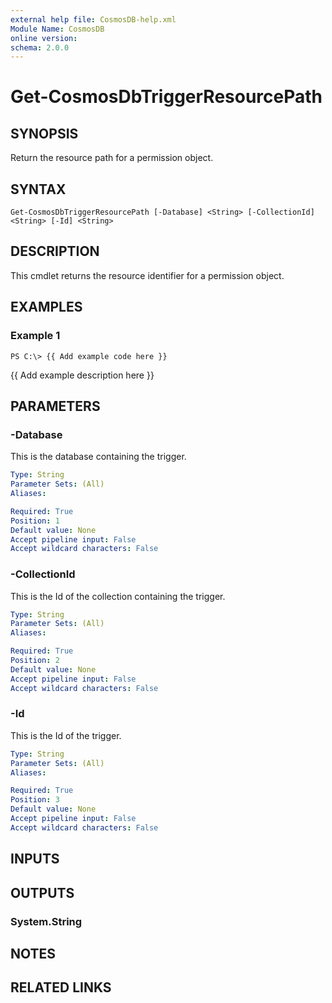 ```yaml
---
external help file: CosmosDB-help.xml
Module Name: CosmosDB
online version: 
schema: 2.0.0
---
```


# Get-CosmosDbTriggerResourcePath

## SYNOPSIS
Return the resource path for a permission object.

## SYNTAX

```
Get-CosmosDbTriggerResourcePath [-Database] <String> [-CollectionId] <String> [-Id] <String>
```

## DESCRIPTION
This cmdlet returns the resource identifier for a
permission object.

## EXAMPLES

### Example 1
```
PS C:\> {{ Add example code here }}
```

{{ Add example description here }}

## PARAMETERS

### -Database
This is the database containing the trigger.

```yaml
Type: String
Parameter Sets: (All)
Aliases: 

Required: True
Position: 1
Default value: None
Accept pipeline input: False
Accept wildcard characters: False
```

### -CollectionId
This is the Id of the collection containing the trigger.

```yaml
Type: String
Parameter Sets: (All)
Aliases: 

Required: True
Position: 2
Default value: None
Accept pipeline input: False
Accept wildcard characters: False
```

### -Id
This is the Id of the trigger.

```yaml
Type: String
Parameter Sets: (All)
Aliases: 

Required: True
Position: 3
Default value: None
Accept pipeline input: False
Accept wildcard characters: False
```

## INPUTS

## OUTPUTS

### System.String

## NOTES

## RELATED LINKS

